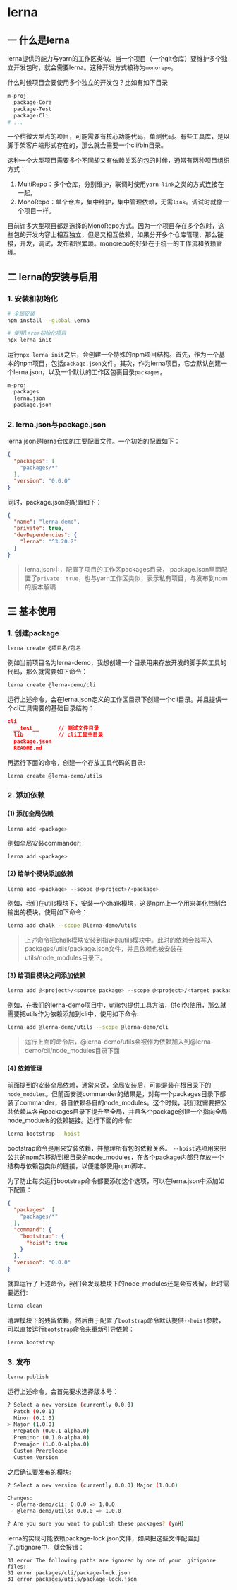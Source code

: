 # lerna

## 一 什么是lerna

lerna提供的能力与yarn的工作区类似。当一个项目（一个git仓库）要维护多个独立开发包时，就会需要lerna。这种开发方式被称为`monorepo`。

什么时候项目会要使用多个独立的开发包？比如有如下目录

```bash
m-proj
  package-Core
  package-Test
  package-Cli
# ...
```

一个稍微大型点的项目，可能需要有核心功能代码，单测代码。有些工具库，是以脚手架客户端形式存在的，那么就会需要一个cli/bin目录。

这种一个大型项目需要多个不同却又有依赖关系的包的时候，通常有两种项目组织方式：

1. MultiRepo：多个仓库，分别维护，联调时使用`yarn link`之类的方式连接在一起。
2. MonoRepo：单个仓库，集中维护，集中管理依赖，无需`link`。调试时就像一个项目一样。

目前许多大型项目都是选择的MonoRepo方式。因为一个项目存在多个包时，这些包的开发内容上相互独立，但是又相互依赖，如果分开多个仓库管理，那么链接，开发，调试，发布都很繁琐。monorepo的好处在于统一的工作流和依赖管理。

## 二 lerna的安装与启用

### 1. 安装和初始化

```bash
# 全局安装
npm install --global lerna

# 使用lerna初始化项目
npx lerna init
```

运行`npx lerna init`之后，会创建一个特殊的npm项目结构。首先，作为一个基本的npm项目，包括`package.json`文件。其次，作为lerna项目，它会默认创建一个lerna.json，以及一个默认的工作区包裹目录`packages`。

```bash
m-proj
  packages
  lerna.json
  package.json
```

### 2. lerna.json与package.json

lerna.json是lerna仓库的主要配置文件。一个初始的配置如下：

```json
{
  "packages": [
    "packages/*"
  ],
  "version": "0.0.0"
}
```

同时，package.json的配置如下：

```json
{
  "name": "lerna-demo",
  "private": true,
  "devDependencies": {
    "lerna": "^3.20.2"
  }
}
```

> lerna.json中，配置了项目的工作区packages目录，
> package.json里面配置了`private: true`，也与yarn工作区类似，表示私有项目，与发布到npm的版本解耦

## 三 基本使用

### 1. 创建package

```bash
lerna create @项目名/包名
```

例如当前项目名为lerna-demo，我想创建一个目录用来存放开发的脚手架工具的代码，那么就需要如下命令：

```bash
lerna create @lerna-demo/cli
```

运行上述命令，会在lerna.json定义的工作区目录下创建一个cli目录。并且提供一个cli工具需要的基础目录结构：

```json
cli
  __test__      // 测试文件目录
  lib           // cli工具主目录
  package.json
  README.md
```

再运行下面的命令，创建一个存放工具代码的目录:

```bash
lerna create @lerna-demo/utils
```

### 2. 添加依赖

#### (1) 添加全局依赖

```bash
lerna add <package>
```

例如全局安装commander:

```bash
lerna add <package>
```

#### (2) 给单个模块添加依赖

```bash
lerna add <package> --scope @<project>/<package>
```

例如，我们在utils模块下，安装一个chalk模块，这是npm上一个用来美化控制台输出的模块，使用如下命令：

```bash
lerna add chalk --scope @lerna-demo/utils
```

> 上述命令把chalk模块安装到指定的utils模块中。此时的依赖会被写入packages/utils/package.json文件，并且依赖也被安装在utils/node_modules目录下。

#### (3) 给项目模块之间添加依赖

```bash
lerna add @<project>/<source package> --scope @<project>/<target package>
```

例如，在我们的lerna-demo项目中，utils包提供工具方法，供cli包使用，那么就需要把utils作为依赖添加到cli中，使用如下命令:

```bash
lerna add @lerna-demo/utils --scope @lerna-demo/cli
```

> 运行上面的命令后，@lerna-demo/utils会被作为依赖加入到@lerna-demo/cli/node_modules目录下面

#### (4) 依赖管理

前面提到的安装全局依赖，通常来说，全局安装后，可能是装在根目录下的`node_modules`。但前面安装commander的结果是，对每一个packages目录下都装了commander，各自依赖各自的node_modules。这个时候，我们就需要把公共依赖从各自packages目录下提升至全局，并且各个package创建一个指向全局node_moduels的依赖链接。运行下面的命令: 

```bash
lerna bootstrap --hoist
```

bootstrap命令是用来安装依赖，并整理所有包的依赖关系。 `--hoist`选项用来把公共的npm包移动到根目录的node_modules，在各个package内部只存放一个结构与依赖包类似的链接，以便能够使用npm脚本。

为了防止每次运行bootstrap命令都要添加这个选项，可以在lerna.json中添加如下配置：

```json
{
  "packages": [
    "packages/*"
  ],
  "command": {
    "bootstrap": {
      "hoist": true
    }
  },
  "version": "0.0.0"
}
```

就算运行了上述命令，我们会发现模块下的node_modules还是会有残留，此时需要运行:

```bash
lerna clean
```

清理模块下的残留依赖，然后由于配置了`bootstrap`命令默认提供`--hoist`参数，可以直接运行`bootstrap`命令来重新引导依赖：

```bash
lerna bootstrap
```

### 3. 发布

```bash
lerna publish
```

运行上述命令，会首先要求选择版本号：

```bash
? Select a new version (currently 0.0.0)
  Patch (0.0.1)
  Minor (0.1.0)
> Major (1.0.0)
  Prepatch (0.0.1-alpha.0)
  Preminor (0.1.0-alpha.0)
  Premajor (1.0.0-alpha.0)
  Custom Prerelease
  Custom Version
```

之后确认要发布的模块:

```bash
? Select a new version (currently 0.0.0) Major (1.0.0)

Changes:
 - @lerna-demo/cli: 0.0.0 => 1.0.0
 - @lerna-demo/utils: 0.0.0 => 1.0.0

? Are you sure you want to publish these packages? (ynH)
```

lerna的实现可能依赖package-lock.json文件，如果把这些文件配置到了.gitignore中，就会报错：

```log
31 error The following paths are ignored by one of your .gitignore files:
31 error packages/cli/package-lock.json
31 error packages/utils/package-lock.json
```



